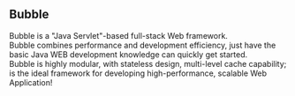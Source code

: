 Bubble
------------------------------
Bubble is a "Java Servlet"-based full-stack Web framework.  
Bubble combines performance and development efficiency, just have the basic Java WEB development knowledge can quickly get started.  
Bubble is highly modular, with stateless design, multi-level cache capability; is the ideal framework for developing high-performance, scalable Web Application!  

